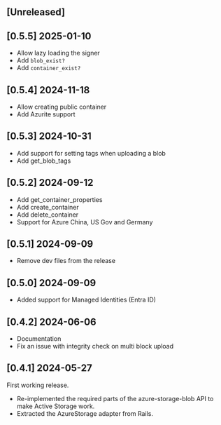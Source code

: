 ## [Unreleased]

## [0.5.5] 2025-01-10

- Allow lazy loading the signer
- Add `blob_exist?`
- Add `container_exist?`

## [0.5.4] 2024-11-18

- Allow creating public container
- Add Azurite support

## [0.5.3] 2024-10-31

- Add support for setting tags when uploading a blob
- Add get_blob_tags

## [0.5.2] 2024-09-12

- Add get_container_properties
- Add create_container
- Add delete_container
- Support for Azure China, US Gov and Germany

## [0.5.1] 2024-09-09

- Remove dev files from the release

## [0.5.0] 2024-09-09

- Added support for Managed Identities (Entra ID)

## [0.4.2] 2024-06-06

- Documentation
- Fix an issue with integrity check on multi block upload


## [0.4.1] 2024-05-27

First working release.

- Re-implemented the required parts of the azure-storage-blob API to make Active Storage work.
- Extracted the AzureStorage adapter from Rails.
